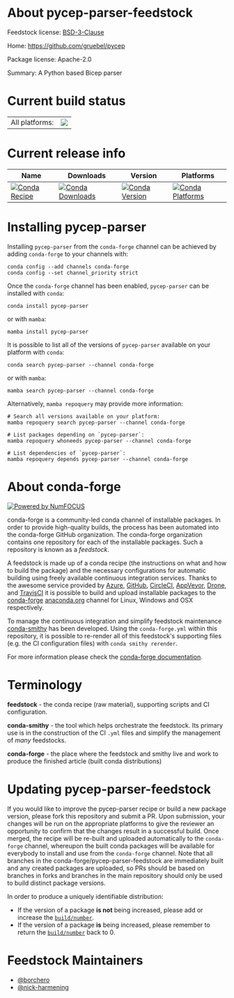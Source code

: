 About pycep-parser-feedstock
============================

Feedstock license: [BSD-3-Clause](https://github.com/conda-forge/pycep-parser-feedstock/blob/main/LICENSE.txt)

Home: https://github.com/gruebel/pycep

Package license: Apache-2.0

Summary: A Python based Bicep parser

Current build status
====================


<table><tr><td>All platforms:</td>
    <td>
      <a href="https://dev.azure.com/conda-forge/feedstock-builds/_build/latest?definitionId=20559&branchName=main">
        <img src="https://dev.azure.com/conda-forge/feedstock-builds/_apis/build/status/pycep-parser-feedstock?branchName=main">
      </a>
    </td>
  </tr>
</table>

Current release info
====================

| Name | Downloads | Version | Platforms |
| --- | --- | --- | --- |
| [![Conda Recipe](https://img.shields.io/badge/recipe-pycep--parser-green.svg)](https://anaconda.org/conda-forge/pycep-parser) | [![Conda Downloads](https://img.shields.io/conda/dn/conda-forge/pycep-parser.svg)](https://anaconda.org/conda-forge/pycep-parser) | [![Conda Version](https://img.shields.io/conda/vn/conda-forge/pycep-parser.svg)](https://anaconda.org/conda-forge/pycep-parser) | [![Conda Platforms](https://img.shields.io/conda/pn/conda-forge/pycep-parser.svg)](https://anaconda.org/conda-forge/pycep-parser) |

Installing pycep-parser
=======================

Installing `pycep-parser` from the `conda-forge` channel can be achieved by adding `conda-forge` to your channels with:

```
conda config --add channels conda-forge
conda config --set channel_priority strict
```

Once the `conda-forge` channel has been enabled, `pycep-parser` can be installed with `conda`:

```
conda install pycep-parser
```

or with `mamba`:

```
mamba install pycep-parser
```

It is possible to list all of the versions of `pycep-parser` available on your platform with `conda`:

```
conda search pycep-parser --channel conda-forge
```

or with `mamba`:

```
mamba search pycep-parser --channel conda-forge
```

Alternatively, `mamba repoquery` may provide more information:

```
# Search all versions available on your platform:
mamba repoquery search pycep-parser --channel conda-forge

# List packages depending on `pycep-parser`:
mamba repoquery whoneeds pycep-parser --channel conda-forge

# List dependencies of `pycep-parser`:
mamba repoquery depends pycep-parser --channel conda-forge
```


About conda-forge
=================

[![Powered by
NumFOCUS](https://img.shields.io/badge/powered%20by-NumFOCUS-orange.svg?style=flat&colorA=E1523D&colorB=007D8A)](https://numfocus.org)

conda-forge is a community-led conda channel of installable packages.
In order to provide high-quality builds, the process has been automated into the
conda-forge GitHub organization. The conda-forge organization contains one repository
for each of the installable packages. Such a repository is known as a *feedstock*.

A feedstock is made up of a conda recipe (the instructions on what and how to build
the package) and the necessary configurations for automatic building using freely
available continuous integration services. Thanks to the awesome service provided by
[Azure](https://azure.microsoft.com/en-us/services/devops/), [GitHub](https://github.com/),
[CircleCI](https://circleci.com/), [AppVeyor](https://www.appveyor.com/),
[Drone](https://cloud.drone.io/welcome), and [TravisCI](https://travis-ci.com/)
it is possible to build and upload installable packages to the
[conda-forge](https://anaconda.org/conda-forge) [anaconda.org](https://anaconda.org/)
channel for Linux, Windows and OSX respectively.

To manage the continuous integration and simplify feedstock maintenance
[conda-smithy](https://github.com/conda-forge/conda-smithy) has been developed.
Using the ``conda-forge.yml`` within this repository, it is possible to re-render all of
this feedstock's supporting files (e.g. the CI configuration files) with ``conda smithy rerender``.

For more information please check the [conda-forge documentation](https://conda-forge.org/docs/).

Terminology
===========

**feedstock** - the conda recipe (raw material), supporting scripts and CI configuration.

**conda-smithy** - the tool which helps orchestrate the feedstock.
                   Its primary use is in the construction of the CI ``.yml`` files
                   and simplify the management of *many* feedstocks.

**conda-forge** - the place where the feedstock and smithy live and work to
                  produce the finished article (built conda distributions)


Updating pycep-parser-feedstock
===============================

If you would like to improve the pycep-parser recipe or build a new
package version, please fork this repository and submit a PR. Upon submission,
your changes will be run on the appropriate platforms to give the reviewer an
opportunity to confirm that the changes result in a successful build. Once
merged, the recipe will be re-built and uploaded automatically to the
`conda-forge` channel, whereupon the built conda packages will be available for
everybody to install and use from the `conda-forge` channel.
Note that all branches in the conda-forge/pycep-parser-feedstock are
immediately built and any created packages are uploaded, so PRs should be based
on branches in forks and branches in the main repository should only be used to
build distinct package versions.

In order to produce a uniquely identifiable distribution:
 * If the version of a package **is not** being increased, please add or increase
   the [``build/number``](https://docs.conda.io/projects/conda-build/en/latest/resources/define-metadata.html#build-number-and-string).
 * If the version of a package **is** being increased, please remember to return
   the [``build/number``](https://docs.conda.io/projects/conda-build/en/latest/resources/define-metadata.html#build-number-and-string)
   back to 0.

Feedstock Maintainers
=====================

* [@borchero](https://github.com/borchero/)
* [@nick-harmening](https://github.com/nick-harmening/)

